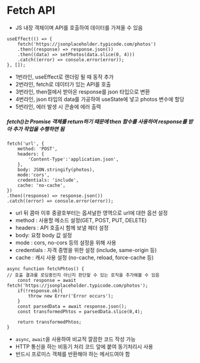 # Fetch API
- JS 내장 객체이며 API를 호출하여 데이터를 가져올 수 있음
```tsx
useEffect(() => {
	fetch('https://jsonplaceholder.typicode.com/photos')
	.then((response) => response.json())
	.then((data) => setPhotos(data.slice(0, 4)))
	.catch((error) => console.error(error));
}, []);
```

- 1번라인, useEffect로 렌더링 될 때 동작 추가
- 2번라인, fetch로 데이터가 있는 API를 호출
- 3번라인, then절에서 받아온 response를 json 타입으로 변환
- 4번라인, json 타입의 data를 가공하여 useState에 넣고 photos 변수에 할당
- 5번라인, 에러 발생 시 콘솔에 에러 출력

##### fetch()는 Promise 객체를 return하기 때문에 then 함수를 사용하여 response를 받아 추가 작업을 수행하면 됨

```tsx
fetch('url', {
	method: 'POST',
	headers: {
		'Content-Type':'application.json',
	},
	body: JSON.stringify(photos),
	mode:'cors',
	credentials: 'include',
	cache: 'no-cache',
})
.then((response) => response.json())
.catch((error) => console.error(error));
```

- url 뒤 콤마 이후 중괄호부터는 옵셔널한 영역으로 url에 대한 옵션 설정
- method : 사용할 메소드 설정(GET, POST, PUT, DELETE)
- headers : API 호출시 함께 보낼 헤더 설정
- body: 요청 body 값 설정
- mode : cors, no-cors 등의 설정을 위해 사용
- credentials : 자격 증명을 위한 설정 (include, same-origin 등)
- cache : 캐시 사용 설정 (no-cache, reload, force-cache 등)

```tsx
async function fetchPhtos() {
// 호출 결과를 로딩중인지 아닌지 판단할 수 있는 로직을 추가해볼 수 있음
	const response = await fetch('https://jsonplaceholder.typicode.com/photos');
	if(!response.ok){
		throw new Error('Error occurs');
	}
	const parsedData = await response.json();
	const transformedPhtos = parsedData.slice(0,4);

	return transformedPhtos;
}
```

- `async`, `await`을 사용하여 비교적 깔끔한 코드 작성 가능
- HTTP 통신을 하는 비동기 처리 코드 앞에 붙여 동기처리시 사용
- 반드시 프로미스 객체를 반환해야 하는 메서드여야 함